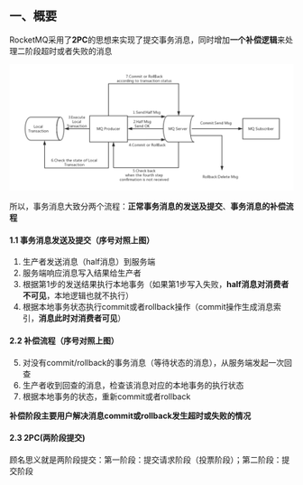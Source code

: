 ## 一、概要

RocketMQ采用了**2PC**的思想来实现了提交事务消息，同时增加**一个补偿逻辑**来处理二阶段超时或者失败的消息

![image-20221113154641351](./RocketMQ源码解析——事务消息.assets/image-20221113154641351.png)

所以，事务消息大致分两个流程：**正常事务消息的发送及提交**、**事务消息的补偿流程**

####  1.1 事务消息发送及提交（序号对照上图）

1. 生产者发送消息（half消息）到服务端
2. 服务端响应消息写入结果给生产者
3. 根据第1步的发送结果执行本地事务（如果第1步写入失败，**half消息对消费者不可见**，本地逻辑也就不执行）
4. 根据本地事务状态执行commit或者rollback操作（commit操作生成消息索引，**消息此时对消费者可见**）

#### 2.2 补偿流程（序号对照上图）

5. 对没有commit/rollback的事务消息（等待状态的消息），从服务端发起一次回查
6. 生产者收到回查的消息，检查该消息对应的本地事务的执行状态
7. 根据本地事务的状态，重新commit或者rollback

**补偿阶段主要用户解决消息commit或rollback发生超时或失败的情况**

#### 2.3 2PC(两阶段提交)

顾名思义就是两阶段提交：第一阶段：提交请求阶段（投票阶段）；第二阶段：提交阶段

